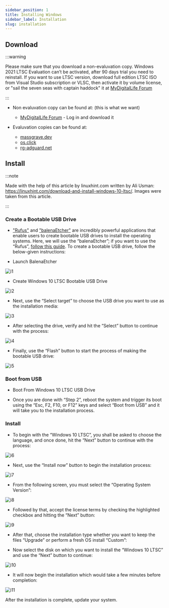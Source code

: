 ```yaml
---
sidebar_position: 1
title: Installing Windows
sidebar_label: Installation
slug: installation
---
```


## Download

:::warning

Please make sure that you download a non-evaluvation copy. Windows 2021 LTSC Evaluation can’t be activated, after 90 days trial you need to reinstall. If you want to use LTSC version, download full edition LTSC ISO from Visual Studio subscription or VLSC, then activate it by volume license, or "sail the seven seas with captain haddock" it at [MyDigitalLife Forum](https://forums.mydigitallife.net/)

:::

- Non evaluvation copy can be found at: (this is what we want)
  - [MyDigitalLife Forum](https://forums.mydigitallife.net/) - Log in and download it

- Evaluvation copies can be found at:
  - [massgrave.dev](https://massgrave.dev/genuine-installation-media.html)
  - [os.click](https://os.click/en)
  - [rg-adguard.net](https://files.rg-adguard.net/version/f0bd8307-d897-ef77-dbd6-216fefbe94c5)


## Install

:::note

Made with the help of this article by linuxhint.com written by Ali Usman: https://linuxhint.com/download-and-install-windows-10-ltsc/. Images were taken from this article.

:::

### Create a Bootable USB Drive

- ["Rufus"](https://rufus.ie/en/) and ["balenaEtcher"](https://etcher.balena.io/) are incredibly powerful applications that enable users to create bootable USB drives to install the operating systems. Here, we will use the “balenaEtcher”; if you want to use the “Rufus”, [follow this guide](https://linuxhint.com/install-windows-from-a-bootable-usb/). To create a bootable USB drive, follow the below-given instructions:

- Launch BalenaEtcher

![i1](../images/ltsci-1.png)

- Create Windows 10 LTSC Bootable USB Drive

![i2](../images/ltsci-2.png)

- Next, use the “Select target” to choose the USB drive you want to use as the installation media:

![i3](../images/ltsci-3.png)

- After selecting the drive, verify and hit the “Select” button to continue with the process:

![i4](../images/ltsci-4.png)

- Finally, use the “Flash” button to start the process of making the bootable USB drive:

![i5](../images/ltsci-5.png)

### Boot from USB

- Boot From Windows 10 LTSC USB Drive

- Once you are done with “Step 2”, reboot the system and trigger its boot using the “Esc, F2, F10, or F12” keys and select “Boot from USB” and it will take you to the installation process.

### Install

- To begin with the “Windows 10 LTSC”, you shall be asked to choose the language, and once done, hit the “Next” button to continue with the process:

![i6](../images/ltsci-6.png)

- Next, use the “Install now” button to begin the installation process:

![i7](../images/ltsci-7.png)

- From the following screen, you must select the “Operating System Version”:

![i8](../images/ltsci-8.png)

- Followed by that, accept the license terms by checking the highlighted checkbox and hitting the “Next” button:

![i9](../images/ltsci-9.png)

- After that, choose the installation type whether you want to keep the files “Upgrade” or perform a fresh OS install “Custom”:

- Now select the disk on which you want to install the “Windows 10 LTSC” and use the “Next” button to continue:

![i10](../images/ltsci-10.png)

- It will now begin the installation which would take a few minutes before completion:

![i11](../images/ltsci-11.png)

After the installation is complete, update your system.
